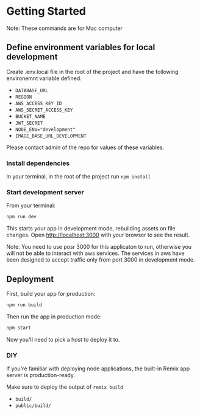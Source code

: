 # Getting Started

Note: These commands are for Mac computer

## Define environment variables for local development

Create .env.local file in the root of the project and have the following environemnt variable defined.

- `DATABASE_URL`
- `REGION`
- `AWS_ACCESS_KEY_ID`
- `AWS_SECRET_ACCESS_KEY`
- `BUCKET_NAME`
- `JWT_SECRET`
- `NODE_ENV="development"`
- `IMAGE_BASE_URL_DEVELOPMENT`

Please contact admin of the repo for values of these variables.

### Install dependencies

In your terminal, in the root of the project run `npm install`

### Start development server

From your terminal:

```sh
npm run dev
```

This starts your app in development mode, rebuilding assets on file changes.
Open [http://localhost:3000](http://localhost:3000) with your browser to see the result.

Note: You need to use posr 3000 for this applicaton to run, otherwise you will not be able to interact with aws services. The services in aws have been designed to accept traffic only from port 3000 in development mode.

## Deployment

First, build your app for production:

```sh
npm run build
```

Then run the app in production mode:

```sh
npm start
```

Now you'll need to pick a host to deploy it to.

### DIY

If you're familiar with deploying node applications, the built-in Remix app server is production-ready.

Make sure to deploy the output of `remix build`

- `build/`
- `public/build/`
